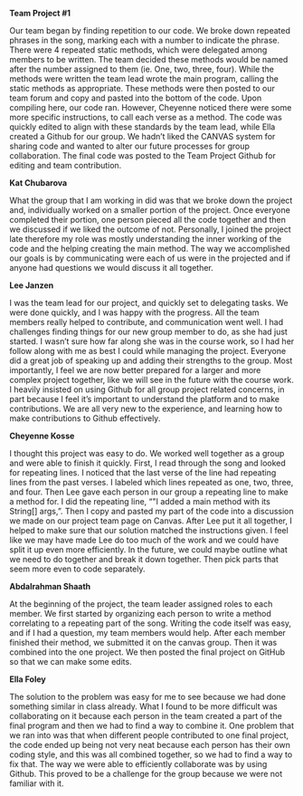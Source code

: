 **Team Project #1**  

Our team began by finding repetition to our code. We broke down repeated phrases in the song, marking each with a number to
indicate the phrase. There were 4 repeated static methods, which were delegated among members to be written. The team decided 
these methods would be named after the number assigned to them (ie. One, two, three, four). While the methods were written the
team lead wrote the main program, calling the static methods as appropriate. These methods were then posted to our team forum and 
copy and pasted into the bottom of the code. Upon compiling here, our code ran. However, Cheyenne noticed there were some more 
specific instructions, to call each verse as a method. The code was quickly edited to align with these standards by the team lead,
while Ella created a Github for our group. We hadn’t liked the CANVAS system for sharing code and wanted to alter our future 
processes for group collaboration. The final code was posted to the Team Project Github for editing and team contribution.
	
**Kat Chubarova**  

What the group that I am working in did was that we broke down the project and, individually worked on a smaller portion of the
project. Once everyone completed their portion, one person pieced all the code together and then we discussed if we liked the 
outcome of not. Personally, I joined the project late therefore my role was mostly understanding the inner working of the code 
and the helping creating the main method. The way we accomplished our goals is by communicating were each of us were in the 
projected and if anyone had questions we would discuss it all together.
	

**Lee Janzen**

I was the team lead for our project, and quickly set to delegating tasks. We were done quickly, and I was happy with the progress. All the team members really helped to contribute, and communication went well. I had challenges finding things for our new group member to do, as she had just started. I wasn’t sure how far along she was in the course work, so I had her follow along with me as best I could while managing the project. Everyone did a great job of speaking up and adding their strengths to the group. Most importantly, I feel we are now better prepared for a larger and more complex project together, like we will see in the future with the course work. I heavily insisted on using Github for all group project related concerns, in part because I feel it’s important to understand the platform and to make contributions. We are all very new to the experience, and learning how to make contributions to Github effectively.



**Cheyenne Kosse**


I thought this project was easy to do. We worked well together as a group and were able to finish it quickly. First, I read through the song and looked for repeating lines. I noticed that the last verse of the line had repeating lines from the past verses. I labeled which lines repeated as one, two, three, and four. Then Lee gave each person in our group a repeating line to make a method for. I did the repeating line, “"I added a main method with its String[] args,”. Then I copy and pasted my part of the code into a discussion we made on our project team page on Canvas. After Lee put it all together, I helped to make sure that our solution matched the instructions given. I feel like we may have made Lee do too much of the work and we could have split it up even more efficiently. In the future, we could maybe outline what we need to do together and break it down together. Then pick parts that seem more even to code separately.



**Abdalrahman Shaath**


At the beginning of the project, the team leader assigned roles to each member.
We first started by organizing each person to write a method correlating to a repeating part of the song. 
Writing the code itself was easy, and if I had a question, my team members would help. After each member finished their method, we submitted it on the canvas group. 
Then it was combined into the one project. We then posted the final project on GitHub so that we can make some edits.



**Ella Foley**


The solution to the problem was easy for me to see because we had done something similar in class already. What I found to be more difficult was collaborating on it because each person in the team created a part of the final program and then we had to find a way to combine it. One problem that we ran into was that when different people contributed to one final project, the code ended up being not very neat because each person has their own coding style, and this was all combined together, so we had to find a way to fix that. The way we were able to efficiently collaborate was by using Github. This proved to be a challenge for the group because we were not familiar with it.
